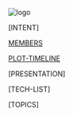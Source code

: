 ![logo](https://github.com/trekshcool/Ironman3/blob/master/Image/Screen%20Shot%202018-09-30%20at%2022.25.20.png)

[INTENT]

[MEMBERS](https://trekshcool.github.io/Ironman3/title) 

[PLOT-TIMELINE](https://trekshcool.github.io/Ironman3/timeline)

[PRESENTATION]

[TECH-LIST]

[TOPICS]





